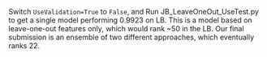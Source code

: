 Switch `UseValidation=True` to `False`, and Run JB_LeaveOneOut_UseTest.py to get a single model performing 0.9923 on LB. This is a model based on leave-one-out features only, which would rank ~50 in the LB. Our final submission is an ensemble of two different approaches, which eventually ranks 22.

